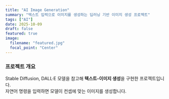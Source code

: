 ```yaml
---
title: "AI Image Generation"
summary: "텍스트 입력으로 이미지를 생성하는 딥러닝 기반 이미지 생성 프로젝트"
tags: ["AI"]
date: 2025-10-09
draft: false
featured: true
image:
  filename: "featured.jpg"
  focal_point: "Center"
---
```


### 프로젝트 개요
Stable Diffusion, DALL·E 모델을 참고해 **텍스트-이미지 생성**을 구현한 프로젝트입니다.  
자연어 명령을 입력하면 모델이 컨셉에 맞는 이미지를 생성합니다.
